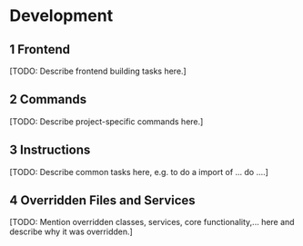 # Development

## 1 Frontend

[TODO: Describe frontend building tasks here.]

## 2 Commands

[TODO: Describe project-specific commands here.]

## 3 Instructions

[TODO: Describe common tasks here, e.g. to do a import of ... do ....]

## 4 Overridden Files and Services

[TODO: Mention overridden classes, services, core functionality,... here and describe why it was overridden.]